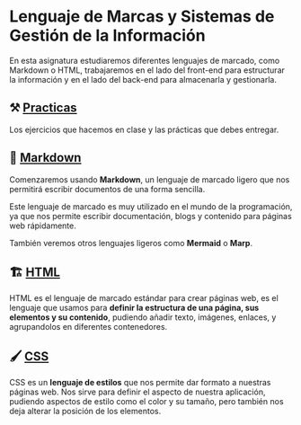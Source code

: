 # Lenguaje de Marcas y Sistemas de Gestión de la Información

En esta asignatura estudiaremos diferentes lenguajes de marcado, como Markdown o HTML, trabajaremos en el lado del front-end para estructurar la información y en el lado del back-end para almacenarla y gestionarla.

## ⚒️ [Practicas](00_practicas/index.md)

Los ejercicios que hacemos en clase y las prácticas que debes entregar.

## 🐤 [Markdown](./01_Markdown/index.md)

Comenzaremos usando **Markdown**, un lenguaje de marcado ligero que nos permitirá escribir documentos de una forma sencilla. 

Este lenguaje de marcado es muy utilizado en el mundo de la programación, ya que nos permite escribir documentación, blogs y contenido para páginas web rápidamente. 

También veremos otros lenguajes ligeros como **Mermaid** o **Marp**.

## 🏗️ [HTML](./02_HTML/index.md)

HTML es el lenguaje de marcado estándar para crear páginas web, es el lenguaje que usamos para **definir la estructura de una página, sus elementos y su contenido**, pudiendo añadir texto, imágenes, enlaces, y agrupandolos en diferentes contenedores.

## 🖌️ [CSS](./03_CSS/index.md)

CSS es un **lenguaje de estilos** que nos permite dar formato a nuestras páginas web. Nos sirve para definir el aspecto de nuestra aplicación, pudiendo aspectos de estilo como el color y su tamaño, pero también nos deja alterar la posición de los elementos.



